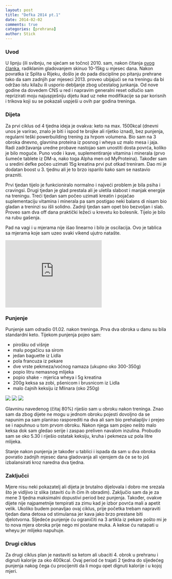 ```yaml
---
layout: post
title: "Defka 2014 pt.1"
date: 2014-02-02
comments: true
categories: [prehrana]
author: Stick
---
```


### Uvod

U lipnju (ili svibnju, ne sjećam se točno) 2010. sam, nakon čitanja [ovog članka][1], radiklanim gladovanjem skinuo 10-15kg u mjesec dana. Nakon povratka iz Splita u Rijeku, došlo je do pada discipline po pitanju prehrane tako da sam zadnjih par mjeseci 2013. proveo ubijajući se na treningu da bi održao istu kilažu ili usporio debljanje zbog učestalog junkanja. Od nove godine da dovedem CNS u red i napravim generalni reset odlučio sam reprizirati moju najuspješniju dijetu ikad uz neke modifikacije sa par korisnih i trikova koji su se pokazali uspješi u ovih par godina treninga.

### Dijeta

Za prvi ciklus od 4 tjedna ideja je ovakva: keto na max. 1500kcal (dnevni unos je varirao, znalo je biti i ispod te brojke ali rijetko iznad), bez punjenja, regularni teški powerbuilding trening za hrpom volumena. Bio sam na 3 obroka dnevno, glavnina proteina iz posnog i wheya uz malo mesa i jaja. Radi zadržavanja uredne probave nastojao sam unostiti dosta povrća, koliko je bilo moguće. Puno vode i kave, suplementiranje vitamina i minerala (prvo šumeće tablete iz DM-a, nako toga Alpha men od MyProteina). Također sam u sredini defke počeo uzimati 15g kreatina prvi put otkad treniram. Dao mi je dodatan boost u 3. tjednu ali je to brzo isparilo kako sam se nastavio prazniti.

Prvi tjedan tijelo je funkcioniralo normalno i najveći problem je bila psiha i cravingsi. Drugi tjedan je glad prestala ali je uletila slabost i manjak energije na treningu. Treći tjedan sam počeo uzimati kreatin i pojačao suplementaciju vitamina i minerala pa sam postigao neki balans di nisam bio gladan a treninzi su išli solidno. Zadnji tjedan sam opet bio bezvoljan i slab. Proveo sam dva off dana praktički ležeći u krevetu ko bolesnik. Tijelo je bilo na rubu gašenja.

Pad na vagi i u mjerama nije išao linearno i bilo je oscilacija. Ovo je tablica sa mjerama koje sam uzeo svaki vikend ujutro natašte.

<div class="youtube-embed"><iframe height="210" frameborder='0' src='https://docs.google.com/spreadsheet/pub?key=0AqcWi5XS2oqxdEtNaGhTdUoxU0RrRVVYV0hwMnZDTmc&single=true&gid=1&output=html&widget=true'></iframe></div>

### Punjenje

Punjenje sam odradio 01.02. nakon treninga. Prva dva obroka u danu su bila standardni keto. Tijekom punjenja pojeo sam:

- pirošku od višnje
- malu pogačicu sa sirom
- jedan baguette iz Lidla
- pola francuza iz pekare
- dve vrste pekmeza/voćnog namaza (ukupno oko 300-350g)
- popio litru nemasnog mlijeka
- popio shake - mjerica wheya i 5g kreatina
- 200g keksa sa zobi, pšenicom i brusnicom iz Lidla
- malo čajnih keksiju iz Mlinara (oko 250g)

![](/snagata/images/punjenje02.JPG)
![](/snagata/images/punjenje04.JPG)
![](/snagata/images/punjenje03.JPG)

Glavninu navedenog (čitaj 80%) riješio sam u obroku nakon treninga. Znao sam da zbog dijete ne mogu u jednom obroku pojesti dovoljno da se napunim pa sam planirao rasporediti na dva ali sam bio prehalapljiv i prejeo se i napuhnuo u tom prvom obroku. Nakon njega sam pojeo nešto malo keksa dok sam gledao serije i zaspao preliven navalom inzulina. Probudio sam se oko 5.30 i riješio ostatak keksiju, kruha i pekmeza uz pola litre mlijeka.

Stanje nakon punjenja je također u tablici i ispada da sam u dva obroka povratio zadnjih mjesec dana gladovanja ali vjerojem da će se to još izbalansirati kroz naredna dva tjedna.

### Zaključci

Mjere nisu neki pokazatelj ali dijeta je brutalno dijelovala i dobro me srezala što je vidljivo iz slika (staviti ću ih čim ih obradim). Zaključio sam da je za mene 3 tjedna maksimalni dopustivi period bez punjenja. Također, ovakve dijete nije najpametnije tempirati za zimu kad je izbor povrća mali a apetit velik. Ukoliko budem ponavljao ovaj ciklus, prije početka trebam napraviti tjedan dana detoxa od stimulansa jer kava jako brzo prestane biti djelotvorna. Sljedeće punjenje ću ograničiti na 3 artikla iz pekare pošto mi je to nova mjera obroka prije nego mi postane muka. A kekse ću natapati u wheyu jer mlijeko napuhuje. 

### Drugi ciklus

Za drugi ciklus plan je nastaviti sa ketom ali ubaciti 4. obrok u prehranu i dignuti kalorije za oko 400kcal. Ovaj period će trajati 2 tjedna do sljedećeg punjenja nakog čega ću procijeniti da li mogu opet dignuti kalorije i u kojoj mjeri.

[1]: http://www.nacional.hr/clanak/26184/caciceva-dijeta-32-kilograma-za-6-mjeseci
